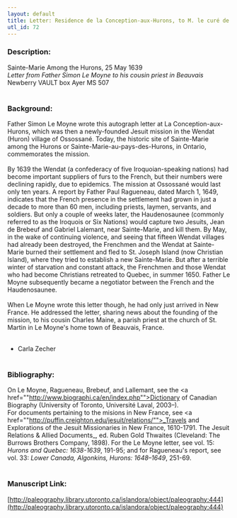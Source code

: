 ```yaml
---
layout: default
title: Letter: Residence de la Conception-aux-Hurons, to M. le curé de St. Martin, à Beauvais [France], 1639 May 25
utl_id: 72
---
```


### Description:

Sainte-Marie Among the Hurons, 25 May 1639<br>
_Letter from Father Simon Le Moyne to his cousin priest in Beauvais_<br>
Newberry VAULT box Ayer MS 507<br>
 <br>


### Background:

Father Simon Le Moyne wrote this autograph letter at La Conception-aux-Hurons, which was then a newly-founded Jesuit mission in the Wendat (Huron) village of Ossossané. Today, the historic site of Sainte-Marie among the Hurons or Sainte-Marie-au-pays-des-Hurons, in Ontario, commemorates the mission.<br><br>
By 1639 the Wendat (a confederacy of five Iroquoian-speaking nations) had become important suppliers of furs to the French, but their numbers were declining rapidly, due to epidemics. The mission at Ossossané would last only ten years. A report by Father Paul Ragueneau, dated March 1, 1649, indicates that the French presence in the settlement had grown in just a decade to more than 60 men, including priests, laymen, servants, and soldiers. But only a couple of weeks later, the Haudenosaunee (commonly referred to as the Iroquois or Six Nations) would capture two Jesuits, Jean de Brebeuf and Gabriel Lalemant, near Sainte-Marie, and kill them. By May, in the wake of continuing violence, and seeing that fifteen Wendat villages had already been destroyed, the Frenchmen and the Wendat at Sainte-Marie burned their settlement and fled to St. Joseph Island (now Christian Island), where they tried to establish a new Sainte-Marie. But after a terrible winter of starvation and constant attack, the Frenchmen and those Wendat who had become Christians retreated to Quebec, in summer 1650. Father Le Moyne subsequently became a negotiator between the French and the Haudenosaunee.<br><br>
When Le Moyne wrote this letter though, he had only just arrived in New France. He addressed the letter, sharing news about the founding of the mission, to his cousin Charles Maine, a parish priest at the church of St. Martin in Le Moyne's home town of Beauvais, France.<br><br>
- Carla Zecher<br>
 <br>


### Bibliography:

On Le Moyne, Ragueneau, Brebeuf, and Lallemant, see the <a href=""http://www.biographi.ca/en/index.php"">Dictionary of Canadian Biography</a> (University of Toronto, Université Laval, 2003–).<br>
For documents pertaining to the misions in New France, see <a href=""http://puffin.creighton.edu/jesuit/relations/"">_Travels and Explorations of the Jesuit Missionaries in New France, 1610-1791. The Jesuit Relations & Allied Documents_</a>, ed. Ruben Gold Thwaites (Cleveland: The Burrows Brothers Company, 1898). For the Le Moyne letter, see vol. 15: _Hurons and Quebec: 1638-1639_, 191-95; and for Ragueneau's report, see vol. 33: _Lower Canada, Algonkins, Hurons: 1648–1649_, 251-69.<br>
 <br>


### Manuscript Link:

[http://paleography.library.utoronto.ca/islandora/object/paleography:444](http://paleography.library.utoronto.ca/islandora/object/paleography:444)